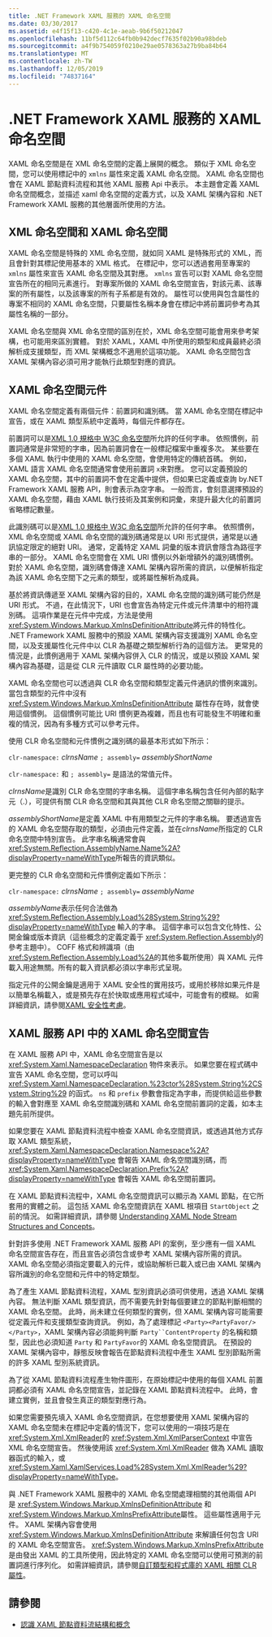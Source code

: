 ```yaml
---
title: .NET Framework XAML 服務的 XAML 命名空間
ms.date: 03/30/2017
ms.assetid: e4f15f13-c420-4c1e-aeab-9b6f50212047
ms.openlocfilehash: 11bf5d112c64fb0b942decf7635f02b90a98bdeb
ms.sourcegitcommit: a4f9b754059f0210e29ae0578363a27b9ba84b64
ms.translationtype: MT
ms.contentlocale: zh-TW
ms.lasthandoff: 12/05/2019
ms.locfileid: "74837164"
---
```

# <a name="xaml-namespaces-for-net-framework-xaml-services"></a>.NET Framework XAML 服務的 XAML 命名空間
XAML 命名空間是在 XML 命名空間的定義上展開的概念。 類似于 XML 命名空間，您可以使用標記中的 `xmlns` 屬性來定義 XAML 命名空間。 XAML 命名空間也會在 XAML 節點資料流程和其他 XAML 服務 Api 中表示。 本主題會定義 XAML 命名空間概念，並描述 xaml 命名空間的定義方式，以及 XAML 架構內容和 .NET Framework XAML 服務的其他層面所使用的方法。  
  
## <a name="xml-namespace-and-xaml-namespace"></a>XML 命名空間和 XAML 命名空間  
 XAML 命名空間是特殊的 XML 命名空間，就如同 XAML 是特殊形式的 XML，而且會針對其標記使用基本的 XML 格式。 在標記中，您可以透過套用至專案的 `xmlns` 屬性來宣告 XAML 命名空間及其對應。 `xmlns` 宣告可以對 XAML 命名空間宣告所在的相同元素進行。 對專案所做的 XAML 命名空間宣告，對該元素、該專案的所有屬性，以及該專案的所有子系都是有效的。 屬性可以使用與包含屬性的專案不相同的 XAML 命名空間，只要屬性名稱本身會在標記中將前置詞參考為其屬性名稱的一部分。  
  
 XAML 命名空間與 XML 命名空間的區別在於，XML 命名空間可能會用來參考架構，也可能用來區別實體。 對於 XAML，XAML 中所使用的類型和成員最終必須解析成支援類型，而 XML 架構概念不適用於這項功能。 XAML 命名空間包含 XAML 架構內容必須可用才能執行此類型對應的資訊。  
  
## <a name="xaml-namespace-components"></a>XAML 命名空間元件  
 XAML 命名空間定義有兩個元件：前置詞和識別碼。 當 XAML 命名空間在標記中宣告，或在 XAML 類型系統中定義時，每個元件都存在。  
  
 前置詞可以是[XML 1.0 規格中 W3C 命名空間](https://www.w3.org/TR/REC-xml-names/)所允許的任何字串。 依照慣例，前置詞通常是非常短的字串，因為前置詞會在一般標記檔案中重複多次。 某些要在多個 XAML 執行中使用的 XAML 命名空間，會使用特定的傳統首碼。 例如，XAML 語言 XAML 命名空間通常會使用前置詞 `x`來對應。 您可以定義預設的 XAML 命名空間，其中的前置詞不會在定義中提供，但如果已定義或查詢 by.NET Framework XAML 服務 API，則會表示為空字串。 一般而言，會刻意選擇預設的 XAML 命名空間，藉由 XAML 執行技術及其案例和詞彙，來提升最大化的前置詞省略標記數量。  
  
 此識別碼可以是[XML 1.0 規格中 W3C 命名空間](https://www.w3.org/TR/REC-xml-names/)所允許的任何字串。 依照慣例，XML 命名空間或 XAML 命名空間的識別碼通常是以 URI 形式提供，通常是以通訊協定限定的絕對 URI。 通常，定義特定 XAML 詞彙的版本資訊會隱含為路徑字串的一部分。 XAML 命名空間會在 XML URI 慣例以外新增額外的識別碼慣例。 對於 XAML 命名空間，識別碼會傳達 XAML 架構內容所需的資訊，以便解析指定為該 XAML 命名空間下之元素的類型，或將屬性解析為成員。  
  
 基於將資訊傳遞至 XAML 架構內容的目的，XAML 命名空間的識別碼可能仍然是 URI 形式。 不過，在此情況下，URI 也會宣告為特定元件或元件清單中的相符識別碼。 這項作業是在元件中完成，方法是使用 <xref:System.Windows.Markup.XmlnsDefinitionAttribute>將元件的特性化。 .NET Framework XAML 服務中的預設 XAML 架構內容支援識別 XAML 命名空間，以及支援屬性化元件中以 CLR 為基礎之類型解析行為的這個方法。 更常見的情況是，此慣例適用于 XAML 架構內容併入 CLR 的情況，或是以預設 XAML 架構內容為基礎，這是從 CLR 元件讀取 CLR 屬性時的必要功能。  
  
 XAML 命名空間也可以透過與 CLR 命名空間和類型定義元件通訊的慣例來識別。 當包含類型的元件中沒有 <xref:System.Windows.Markup.XmlnsDefinitionAttribute> 屬性存在時，就會使用這個慣例。 這個慣例可能比 URI 慣例更為複雜，而且也有可能發生不明確和重複的情況，因為有多種方式可以參考元件。  
  
 使用 CLR 命名空間和元件慣例之識別碼的最基本形式如下所示：  
  
 `clr-namespace:` *clrnsName* `; assembly=` *assemblyShortName*  
  
 `clr-namespace:` 和 `; assembly=` 是語法的常值元件。  
  
 *clrnsName*是識別 CLR 命名空間的字串名稱。 這個字串名稱包含任何內部的點字元（.），可提供有關 CLR 命名空間和其與其他 CLR 命名空間之關聯的提示。  
  
 *assemblyShortName*是定義 XAML 中有用類型之元件的字串名稱。 要透過宣告的 XAML 命名空間存取的類型，必須由元件定義，並在*clrnsName*所指定的 CLR 命名空間中特別宣告。 此字串名稱通常會與 <xref:System.Reflection.AssemblyName.Name%2A?displayProperty=nameWithType>所報告的資訊類似。  
  
 更完整的 CLR 命名空間和元件慣例定義如下所示：  
  
 `clr-namespace:` *clrnsName* `; assembly=` *assemblyName*  
  
 *assemblyName*表示任何合法做為 <xref:System.Reflection.Assembly.Load%28System.String%29?displayProperty=nameWithType> 輸入的字串。 這個字串可以包含文化特性、公開金鑰或版本資訊（這些概念的定義定義于 <xref:System.Reflection.Assembly>的參考主題中）。 COFF 格式和辨識項（由 <xref:System.Reflection.Assembly.Load%2A>的其他多載所使用）與 XAML 元件載入用途無關。所有的載入資訊都必須以字串形式呈現。  
  
 指定元件的公開金鑰是適用于 XAML 安全性的實用技巧，或用於移除如果元件是以簡單名稱載入，或是預先存在於快取或應用程式域中，可能會有的模糊。 如需詳細資訊，請參閱[XAML 安全性考慮](xaml-security-considerations.md)。  
  
## <a name="xaml-namespace-declarations-in-the-xaml-services-api"></a>XAML 服務 API 中的 XAML 命名空間宣告  
 在 XAML 服務 API 中，XAML 命名空間宣告是以 <xref:System.Xaml.NamespaceDeclaration> 物件來表示。 如果您要在程式碼中宣告 XAML 命名空間，您可以呼叫 <xref:System.Xaml.NamespaceDeclaration.%23ctor%28System.String%2CSystem.String%29> 的函式。 `ns` 和 `prefix` 參數會指定為字串，而提供給這些參數的輸入會對應至 XAML 命名空間識別碼和 XAML 命名空間前置詞的定義，如本主題先前所提供。  
  
 如果您要在 XAML 節點資料流程中檢查 XAML 命名空間資訊，或透過其他方式存取 XAML 類型系統，<xref:System.Xaml.NamespaceDeclaration.Namespace%2A?displayProperty=nameWithType> 會報告 XAML 命名空間識別碼，而 <xref:System.Xaml.NamespaceDeclaration.Prefix%2A?displayProperty=nameWithType> 會報告 XAML 命名空間前置詞。  
  
 在 XAML 節點資料流程中，XAML 命名空間資訊可以顯示為 XAML 節點，在它所套用的實體之前。 這包括 XAML 命名空間資訊在 XAML 根項目 `StartObject` 之前的情況。 如需詳細資訊，請參閱 [Understanding XAML Node Stream Structures and Concepts](understanding-xaml-node-stream-structures-and-concepts.md)。  
  
 針對許多使用 .NET Framework XAML 服務 API 的案例，至少應有一個 XAML 命名空間宣告存在，而且宣告必須包含或參考 XAML 架構內容所需的資訊。 XAML 命名空間必須指定要載入的元件，或協助解析已載入或已由 XAML 架構內容所識別的命名空間和元件中的特定類型。  
  
 為了產生 XAML 節點資料流程，XAML 型別資訊必須可供使用，透過 XAML 架構內容。 無法判斷 XAML 類型資訊，而不需要先針對每個要建立的節點判斷相關的 XAML 命名空間。 此時，尚未建立任何類型的實例，但 XAML 架構內容可能需要從定義元件和支援類型查詢資訊。 例如，為了處理標記 `<Party><PartyFavor/></Party>`，XAML 架構內容必須能夠判斷 `Party``ContentProperty` 的名稱和類型，因此也必須知道 `Party` 和 `PartyFavor`的 XAML 命名空間資訊。 在預設的 XAML 架構內容中，靜態反映會報告在節點資料流程中產生 XAML 型別節點所需的許多 XAML 型別系統資訊。  
  
 為了從 XAML 節點資料流程產生物件圖形，在原始標記中使用的每個 XAML 前置詞都必須有 XAML 命名空間宣告，並記錄在 XAML 節點資料流程中。 此時，會建立實例，並且會發生真正的類型對應行為。  
  
 如果您需要預先填入 XAML 命名空間資訊，在您想要使用 XAML 架構內容的 XAML 命名空間未在標記中定義的情況下，您可以使用的一項技巧是在 <xref:System.Xml.XmlReader>的 <xref:System.Xml.XmlParserContext> 中宣告 XML 命名空間宣告。 然後使用該 <xref:System.Xml.XmlReader> 做為 XAML 讀取器函式的輸入，或 <xref:System.Xaml.XamlServices.Load%28System.Xml.XmlReader%29?displayProperty=nameWithType>。  
  
 與 .NET Framework XAML 服務中的 XAML 命名空間處理相關的其他兩個 API 是 <xref:System.Windows.Markup.XmlnsDefinitionAttribute> 和 <xref:System.Windows.Markup.XmlnsPrefixAttribute>屬性。 這些屬性適用于元件。 XAML 架構內容會使用 <xref:System.Windows.Markup.XmlnsDefinitionAttribute> 來解讀任何包含 URI 的 XAML 命名空間宣告。 <xref:System.Windows.Markup.XmlnsPrefixAttribute> 是由發出 XAML 的工具所使用，因此特定的 XAML 命名空間可以使用可預測的前置詞進行序列化。 如需詳細資訊，請參閱[自訂類型和程式庫的 XAML 相關 CLR 屬性](xaml-related-clr-attributes-for-custom-types-and-libraries.md)。  
  
## <a name="see-also"></a>請參閱

- [認識 XAML 節點資料流結構和概念](understanding-xaml-node-stream-structures-and-concepts.md)
